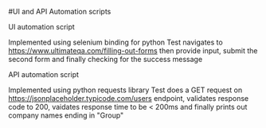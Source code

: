 #UI and API Automation scripts


UI automation script

Implemented using selenium binding for python
Test navigates to https://www.ultimateqa.com/filling-out-forms then provide input, submit the second form and finally checking for the success message

API automation script

Implemented using python requests library 
Test does a GET request on https://jsonplaceholder.typicode.com/users endpoint, validates response code to 200, vaidates response time to be < 200ms and finally prints out company names ending in "Group"
